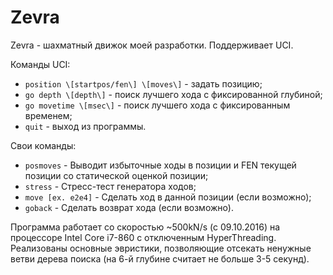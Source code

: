 # Zevra
Zevra - шахматный движок моей разработки. Поддерживает UCI.  

Команды UCI:
+ `position \[startpos/fen\] \[moves\]` - задать позицию;
+ `go depth \[depth\]` - поиск лучшего хода с фиксированной глубиной;
+ `go movetime \[msec\]` - поиск лучшего хода с фиксированным временем;
+ `quit` - выход из программы.

Свои команды:
+ `posmoves` - Выводит избыточные ходы в позиции и FEN текущей позиции со статической оценкой позиции;
+ `stress` - Стресс-тест генератора ходов;
+ `move [ex. e2e4]` - Сделать ход в данной позиции (если возможно);
+ `goback` - Сделать возврат хода (если возможно).

Программа работает со скоростью ~500kN/s (с 09.10.2016) на процессоре Intel Core i7-860 с отключенным HyperThreading. Реализованы основные эвристики, позволяющие отсекать ненужные ветви дерева поиска (на 6-й глубине считает не больше 3-5 секунд).

